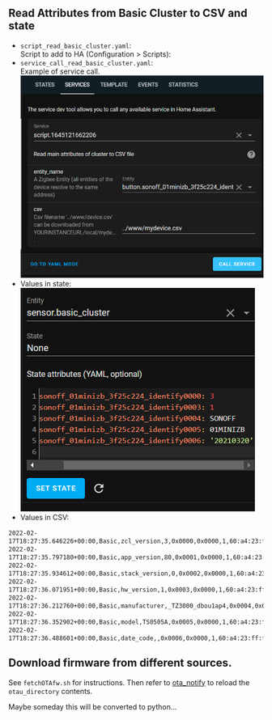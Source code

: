 ## Read Attributes from Basic Cluster to CSV and state

- `script_read_basic_cluster.yaml`:\
  Script to add to HA (Configuration >
  Scripts):
- `service_call_read_basic_cluster.yaml`:\
  Example of service
  call.\
  ![image](images/service_basic_cluster.png)
- Values in state:\
  ![image](images/state_basic_cluster.png)
- Values in CSV:

```csv
2022-02-17T18:27:35.646226+00:00,Basic,zcl_version,3,0x0000,0x0000,1,60:a4:23:ff:fe:91:fc:9a,
2022-02-17T18:27:35.797180+00:00,Basic,app_version,80,0x0001,0x0000,1,60:a4:23:ff:fe:91:fc:9a,
2022-02-17T18:27:35.934612+00:00,Basic,stack_version,0,0x0002,0x0000,1,60:a4:23:ff:fe:91:fc:9a,
2022-02-17T18:27:36.071951+00:00,Basic,hw_version,1,0x0003,0x0000,1,60:a4:23:ff:fe:91:fc:9a,
2022-02-17T18:27:36.212760+00:00,Basic,manufacturer,_TZ3000_dbou1ap4,0x0004,0x0000,1,60:a4:23:ff:fe:91:fc:9a,
2022-02-17T18:27:36.352902+00:00,Basic,model,TS0505A,0x0005,0x0000,1,60:a4:23:ff:fe:91:fc:9a,
2022-02-17T18:27:36.488601+00:00,Basic,date_code,,0x0006,0x0000,1,60:a4:23:ff:fe:91:fc:9a,
```

## Download firmware from different sources.

See `fetchOTAfw.sh` for instructions. Then refer to
[ota_notify](https://github.com/mdeweerd/zha-toolkit#ota_notify) to reload
the `otau_directory` contents.

Maybe someday this will be converted to python...

